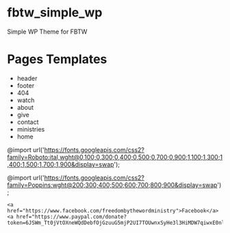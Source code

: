# fbtw_simple_wp
Simple WP Theme for FBTW

# Pages Templates
- header
- footer
- 404
- watch
- about
- give
- contact
- ministries
- home


@import url('https://fonts.googleapis.com/css2?family=Roboto:ital,wght@0,100;0,300;0,400;0,500;0,700;0,900;1,100;1,300;1,400;1,500;1,700;1,900&display=swap'); 

@import url('https://fonts.googleapis.com/css2?family=Poppins:wght@200;300;400;500;600;700;800;900&display=swap');



    <a href="https://www.facebook.com/freedombythewordministry">Facebook</a>
    <a href="https://www.paypal.com/donate?token=6JSWm_Tt0jVtOXneWQdDebfOjGzuuG5mjP2UI7TOUwnxSyHe3l3HiMDW7qiwxE0nlwOu5pJcLtmIeDOD">Give</a>